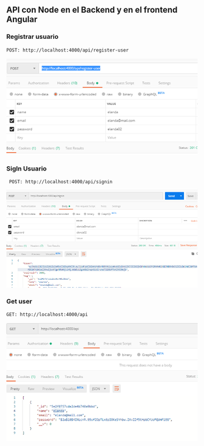 ## API con Node en el Backend y en el frontend Angular

### Registrar usuario
    POST: http://localhost:4000/api/register-user

![Registrar Usuario](assets/Captura_1.PNG)

### SigIn Usuario
     POST: http://localhost:4000/api/signin
![SigIn Usuario](assets/Captura_2.PNG)

### Get user
    GET: http://localhost:4000/api
![Get Usuario](assets/Captura_3.PNG)
